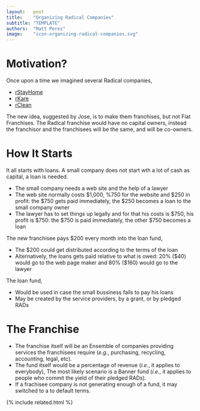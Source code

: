 ```yaml
---
layout:   post
title:    "Organizing Radical Companies"
subtitle: "TEMPLATE"
authors:  "Matt Perez"
image:    "icon-organizing-radical-companies.svg"
---
```


<div style='display:none; '>
 <p>Once upon a time we described several Radical companies. This is another motivation.</p>
</div>

<h1>Motivation?</h1>
 <p>Once upon a time we imagined several Radical companies,</p>
  <ul>
   <li><a href="https://radicalcompanies.com/2022/05/12/rstayhome" target="_blank">rStayHome</a></li>
   <li><a href="https://radicalcompanies.com/2022/05/13/rkare" target="_blank">rKare</a></li>
   <li><a href="https://radicalcompanies.com/2022/05/14/rclean" target="_blank">rClean</a></li>
  </ul>
 <p>The new idea, suggested by Jose, is to make them franchises, but not Fiat Franchises. The Radical franchise would have no capital owners, instead the franchisor and the franchisees will be the same, and will be co-owners.</p>

 <h1>How It Starts</h1>
  <p>It all starts with loans. A small company does not start wth a lot of cash as capital, a loan is needed.</p>
   <ul>
    <li>The small company needs a web site and the help of a lawyer</li>
    <li>The web site normally costs $1,000, %750 for the website and $250 in profit: the $750 gets paid immediately, the $250 becomes a loan to the small company owner</li>
    <li>The lawyer has to set things up legally and for that his costs is $750, his profit is $750: the $750 is paid immediately, the other $750 becomes a loan</li>
   </ul> 
  <p>The new franchisee pays $200 every month into the loan fund,</p>
   <ul>
    <li>The $200 could get distributed according to the terms of the loan</li>
    <li>Alternatively, the loans gets paid relative to what is owed: 20% ($40) would go to the web page maker and 80% ($160) would go to the lawyer</li>
   </ul>
  <p>The loan fund,</p>  
   <ul>
    <li>Would be used in case the small bussiness fails to pay his loans</li>
    <li>May be created by the service providers, by a grant, or by pledged RADs</li>
   </ul>

<h1>The Franchise</h1>
 <ul>
  <li>The franchise itself will be an Ensemble of companies providing services the franchisees require (<em>e.g.</em>, purchasing, recycling, accounting, legal, etc).</li>
  <li>The fund itself would be a percentage of revenue (<em>i.e.</em>, it applies to everybody), The most likely scenario is a Banner fund (<em>i.e.</em>, it applies to people who commit the yield of their pledged RADs).</li>
  <li>If a frachisee company is not generating enough of a fund, it may switched to a to default terms.</li>
 </ul>

{% include related.html %}